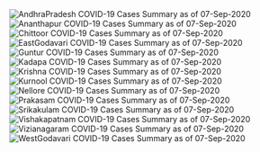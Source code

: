 
<img src="https://deepuhub.github.io/COVID-19/GraphsGenerated/07-Sep-2020/AndhraPradesh_07-Sep-2020.jpg" alt="AndhraPradesh COVID-19 Cases Summary as of 07-Sep-2020">
 <br>										  
<img src="https://deepuhub.github.io/COVID-19/GraphsGenerated/07-Sep-2020/Ananthapur_07-Sep-2020.jpg" alt="Ananthapur COVID-19 Cases Summary as of 07-Sep-2020">
 <br>										  
<img src="https://deepuhub.github.io/COVID-19/GraphsGenerated/07-Sep-2020/Chittoor_07-Sep-2020.jpg" alt="Chittoor COVID-19 Cases Summary as of 07-Sep-2020">
 <br>										  
<img src="https://deepuhub.github.io/COVID-19/GraphsGenerated/07-Sep-2020/EastGodavari_07-Sep-2020.jpg" alt="EastGodavari COVID-19 Cases Summary as of 07-Sep-2020">
 <br>										  
<img src="https://deepuhub.github.io/COVID-19/GraphsGenerated/07-Sep-2020/Guntur_07-Sep-2020.jpg" alt="Guntur COVID-19 Cases Summary as of 07-Sep-2020">
 <br>										  
<img src="https://deepuhub.github.io/COVID-19/GraphsGenerated/07-Sep-2020/Kadapa_07-Sep-2020.jpg" alt="Kadapa COVID-19 Cases Summary as of 07-Sep-2020">
 <br>										  
<img src="https://deepuhub.github.io/COVID-19/GraphsGenerated/07-Sep-2020/Krishna_07-Sep-2020.jpg" alt="Krishna COVID-19 Cases Summary as of 07-Sep-2020">
 <br>										  
<img src="https://deepuhub.github.io/COVID-19/GraphsGenerated/07-Sep-2020/Kurnool_07-Sep-2020.jpg" alt="Kurnool COVID-19 Cases Summary as of 07-Sep-2020">
 <br>										  
<img src="https://deepuhub.github.io/COVID-19/GraphsGenerated/07-Sep-2020/Nellore_07-Sep-2020.jpg" alt="Nellore COVID-19 Cases Summary as of 07-Sep-2020">
 <br>										  
<img src="https://deepuhub.github.io/COVID-19/GraphsGenerated/07-Sep-2020/Prakasam_07-Sep-2020.jpg" alt="Prakasam COVID-19 Cases Summary as of 07-Sep-2020">
 <br>										  
<img src="https://deepuhub.github.io/COVID-19/GraphsGenerated/07-Sep-2020/Srikakulam_07-Sep-2020.jpg" alt="Srikakulam COVID-19 Cases Summary as of 07-Sep-2020">
 <br>										  
<img src="https://deepuhub.github.io/COVID-19/GraphsGenerated/07-Sep-2020/Vishakapatnam_07-Sep-2020.jpg" alt="Vishakapatnam COVID-19 Cases Summary as of 07-Sep-2020">
 <br>										  
<img src="https://deepuhub.github.io/COVID-19/GraphsGenerated/07-Sep-2020/Vizianagaram_07-Sep-2020.jpg" alt="Vizianagaram COVID-19 Cases Summary as of 07-Sep-2020">
 <br>										  
<img src="https://deepuhub.github.io/COVID-19/GraphsGenerated/07-Sep-2020/WestGodavari_07-Sep-2020.jpg" alt="WestGodavari COVID-19 Cases Summary as of 07-Sep-2020">
 <br> 